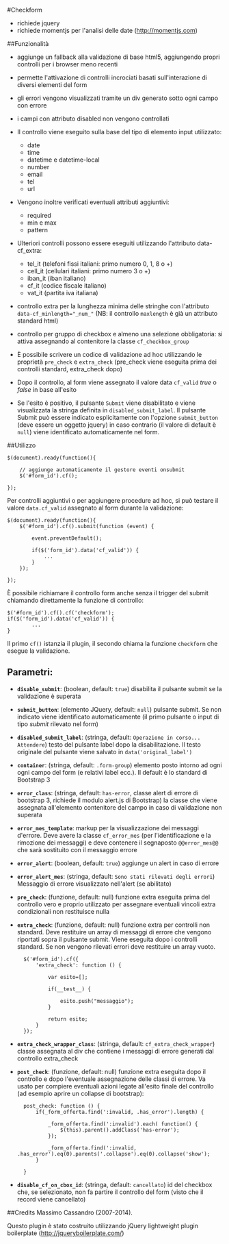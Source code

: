 #Checkform


* richiede jquery
* richiede momentjs per l'analisi delle date (http://momentjs.com)

##Funzionalità
* aggiunge un fallback alla validazione di base html5, aggiungendo propri controlli per i browser meno recenti
* permette l'attivazione di controlli incrociati basati sull'interazione di diversi elementi del form
* gli errori vengono visualizzati tramite un div generato sotto ogni campo con errore
* i campi con attributo disabled non vengono controllati

* Il controllo viene eseguito sulla base del tipo di elemento input utilizzato:
 	* date
	* time
	* datetime e datetime-local
	* number
	* email
	* tel
	* url

* Vengono inoltre verificati eventuali attributi aggiuntivi:
	* required 
	* min e max
	* pattern 

* Ulteriori controlli possono essere eseguiti utilizzando l'attributo data-cf_extra:
	* tel_it (telefoni fissi italiani: primo numero 0, 1, 8 o +)
	* cell_it (cellulari italiani: primo numero 3 o +)
	* iban_it (iban italiano)
	* cf_it (codice fiscale italiano)
	* vat_it (partita iva italiana)
	
* controllo extra per la lunghezza minima delle stringhe con l'attributo `data-cf_minlength="_num_"`
	(NB: il controllo `maxlength` è già un attributo standard html)

* controllo per gruppo di checkbox e almeno una selezione obbligatoria: si attiva assegnando al contenitore la classe `cf_checkbox_group`

* È possibile scrivere un codice di validazione ad hoc utilizzando le proprietà `pre_check` e `extra_check` (pre_check viene eseguita prima dei controlli standard, extra_check dopo)

* Dopo il controllo, al form viene assegnato il valore data `cf_valid` _true_ o _false_ in base all'esito

* Se l'esito è positivo, il pulsante `Submit` viene disabilitato e viene visualizzata la stringa definita in `disabled_submit_label`. 
Il pulsante Submit può essere indicato esplicitamente con l'opzione `submit_button` (deve essere un oggetto jquery) 
in caso contrario (il valore di default è `null`) viene identificato automaticamente nel form.


##Utilizzo

	$(document).ready(function(){
	
		// aggiunge automaticamente il gestore eventi onsubmit
		$('#form_id').cf();
		
    });


Per controlli aggiuntivi o per aggiungere procedure ad hoc, si può testare il valore `data.cf_valid` assegnato al form durante la validazione:
    
    $(document).ready(function(){
        $('#form_id').cf().submit(function (event) {
            
            event.preventDefault();
            
            if($('form_id').data('cf_valid')) {
                ...
            }
        });
		
    });
    

È possibile richiamare il controllo form anche senza il trigger del submit chiamando direttamente la funzione di controllo:

	$('#form_id').cf().cf('checkform');
	if($('form_id').data('cf_valid')) {
            ...
    }

Il primo `cf()` istanzia il plugin, il secondo chiama la funzione `checkform` che esegue la validazione.


Parametri:
--

* **`disable_submit`**: (boolean, default: `true`) disabilita il pulsante submit se la validazione è superata

* **`submit_button`**: (elemento JQuery, default: `null`) pulsante submit. Se non indicato viene identificato automaticamente (il primo pulsante o input di tipo *submit* rilevato nel form)

* **`disabled_submit_label`**: (stringa, default: `Operazione in corso... Attendere`) testo del pulsante label dopo la disabilitazione. Il testo originale del pulsante viene salvato in `data('original_label')`

* **`container`**: (stringa, default: `.form-group`) elemento posto intorno ad ogni ogni campo del form (e relativi label ecc.). Il default è lo standard di Bootstrap 3

* **`error_class`**: (stringa, default: `has-error`, classe alert di errore di bootstrap 3, richiede il modulo alert.js di Bootstrap) la classe che viene assegnata all'elemento contenitore del campo in caso di validazione non superata

* **`error_mes_template`**: markup per la visualizzazione dei messaggi d'errore. Deve avere la classe `cf_error_mes` (per l'identificazione e la rimozione dei messaggi) e deve contenere il segnaposto `@@error_mes@@` che sarà sostituito con il messaggio errore

* **`error_alert`**: (boolean, default: `true`) aggiunge un alert in caso di errore

* **`error_alert_mes`**: (stringa, default: `Sono stati rilevati degli errori`) Messaggio di errore visualizzato nell'alert (se abilitato)

* **`pre_check`**: (funzione, default: null) funzione extra eseguita prima del controllo vero e proprio utilizzato per assegnare eventuali vincoli extra condizionali non restituisce nulla

* **`extra_check`**: (funzione, default: null) funzione extra per controlli non standard. Deve restituire un array di messaggi di errore che vengono riportati sopra il pulsante submit. Viene eseguita dopo i controlli standard. Se non vengono rilevati errori deve restituire un array vuoto.


		$('#form_id').cf({
			'extra_check': function () {
				
				var esito=[];

				if(__test__) {
		
					esito.push("messaggio");
				}
	
				return esito;
			}
		});


* **`extra_check_wrapper_class`**: (stringa, default: `cf_extra_check_wrapper`) classe assegnata al div che contiene i messaggi di errore generati dal controllo extra_check

* **`post_check`**: (funzione, default: null) funzione extra eseguita dopo il controllo e dopo l'eventuale assegnazione delle classi di errore. Va usato per compiere eventuali azioni legate all'esito finale del controllo (ad esempio aprire un collapse di bootstrap):

		post_check: function () {
			if(_form_offerta.find(':invalid, .has_error').length) {

				_form_offerta.find(':invalid').each( function() {
					$(this).parent().addClass('has-error');
				});
				
				_form_offerta.find(':invalid, .has_error').eq(0).parents('.collapse').eq(0).collapse('show');
			}
			
		}
	

* **`disable_cf_on_cbox_id`**: (stringa, default: `cancellato`) id del checkbox che, se selezionato, non fa partire il controllo del form (visto che il record viene cancellato)


##Credits
Massimo Cassandro (2007-2014).

Questo plugin è stato costruito utilizzando jQuery lightweight plugin boilerplate (http://jqueryboilerplate.com/)
